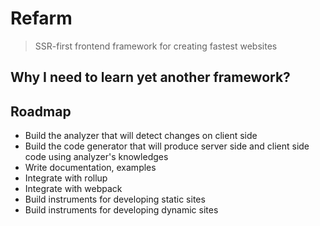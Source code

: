 # Refarm

> SSR-first frontend framework for creating fastest websites

## Why I need to learn yet another framework?

## Roadmap

- Build the analyzer that will detect changes on client side
- Build the code generator that will produce server side and client side code using analyzer's knowledges
- Write documentation, examples
- Integrate with rollup
- Integrate with webpack
- Build instruments for developing static sites
- Build instruments for developing dynamic sites
